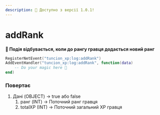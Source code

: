 ```yaml
---
description: 🔧 Доступно з версії 1.0.1!
---
```


# addRank

**📢 Подія відбувається, коли до рангу гравця додається новий ранг**

```lua
RegisterNetEvent("tuncion_xp:log:addRank")
AddEventHandler("tuncion_xp:log:addRank", function(data)
    -- Do your magic here 💫
end)
```

### Повертає

1. Дані <span className="color-blue">(OBJECT)</span> <span className="color-orange">-> true або false</span>
   1. ранг <span className="color-blue">(INT)</span> <span className="color-orange">-> Поточний ранг гравця</span>
   2. totalXP <span className="color-blue">(INT)</span> <span className="color-orange">-> Поточний загальний XP гравця</span>